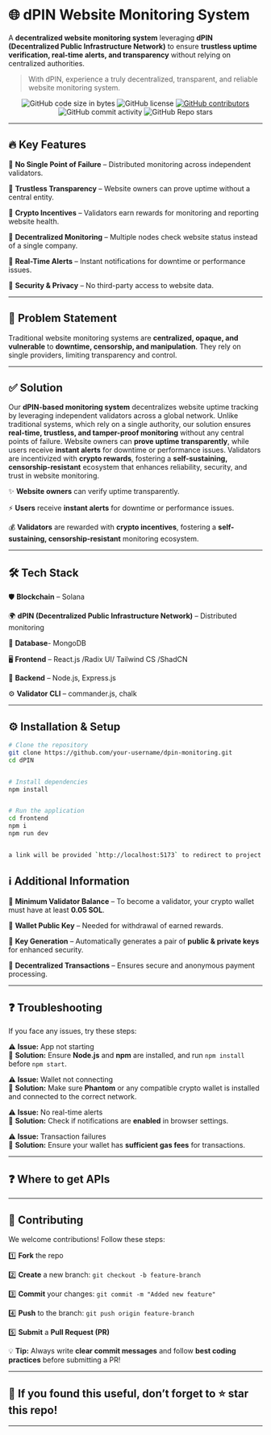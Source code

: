 # 🌐 dPIN Website Monitoring System 

A **decentralized website monitoring system** leveraging **dPIN (Decentralized Public Infrastructure Network)** to ensure **trustless uptime verification, real-time alerts, and transparency** without relying on centralized authorities.  

> With dPIN, experience a truly decentralized, transparent, and reliable website monitoring system.
> 

<div align="center">
  <img alt="GitHub code size in bytes" src="https://img.shields.io/github/languages/code-size/Lviffy/Tech-Expo">
  <img alt="GitHub license" src="https://img.shields.io/github/license/Lviffy/Tech-Expo">
  <a href="https://github.com/Lviffy/Tech-Expo/contributors">
    <img alt="GitHub contributors" src="https://img.shields.io/github/contributors/Lviffy/Tech-Expo">
  </a>
  <img alt="GitHub commit activity" src="https://img.shields.io/github/commit-activity/m/Lviffy/Tech-Expo">
  <img alt="GitHub Repo stars" src="https://img.shields.io/github/stars/Lviffy/Tech-Expo">
</div>





---
## 🔥 Key Features  
🔹 **No Single Point of Failure** – Distributed monitoring across independent validators.  

🔹 **Trustless Transparency** – Website owners can prove uptime without a central entity.  

🔹 **Crypto Incentives** – Validators earn rewards for monitoring and reporting website health.  

🔹 **Decentralized Monitoring** – Multiple nodes check website status instead of a single company.

🔹 **Real-Time Alerts** – Instant notifications for downtime or performance issues.

🔹 **Security & Privacy** – No third-party access to website data.  

---

## 🛑 Problem Statement  
Traditional website monitoring systems are **centralized, opaque, and vulnerable** to **downtime, censorship, and manipulation**. They rely on single providers, limiting transparency and control.  

---

## ✅ Solution  

Our **dPIN-based monitoring system** decentralizes website uptime tracking by leveraging independent validators across a global network. Unlike traditional systems, which rely on a single authority, our solution ensures **real-time, trustless, and tamper-proof monitoring** without any central points of failure. Website owners can **prove uptime transparently**, while users receive **instant alerts** for downtime or performance issues. Validators are incentivized with **crypto rewards**, fostering a **self-sustaining, censorship-resistant** ecosystem that enhances reliability, security, and trust in website monitoring.


✨ **Website owners** can verify uptime transparently.  

⚡ **Users** receive **instant alerts** for downtime or performance issues.  

💰 **Validators** are rewarded with **crypto incentives**, fostering a **self-sustaining, censorship-resistant** monitoring ecosystem.  

---

## 🛠️ Tech Stack  
🛡️ **Blockchain** – Solana 

🌍 **dPIN (Decentralized Public Infrastructure Network)** – Distributed monitoring  

🔗 **Database**- MongoDB   

🖥️ **Frontend** – React.js /Radix UI/ Tailwind CS  /ShadCN  

📡 **Backend** – Node.js, Express.js

⚙️ **Validator CLI** – commander.js, chalk

---

## ⚙️ Installation & Setup  
```bash
# Clone the repository
git clone https://github.com/your-username/dpin-monitoring.git
cd dPIN


# Install dependencies
npm install


# Run the application
cd frontend
npm i
npm run dev


a link will be provided `http://localhost:5173` to redirect to project
```

## ℹ️ Additional Information  
🔹 **Minimum Validator Balance** – To become a validator, your crypto wallet must have at least **0.05 SOL**. 

🔹 **Wallet Public Key** – Needed for withdrawal of earned rewards. 

🔹 **Key Generation** – Automatically generates a pair of **public & private keys** for enhanced security.  

🔹 **Decentralized Transactions** – Ensures secure and anonymous payment processing.  

---

## ❓ Troubleshooting  
If you face any issues, try these steps:  

⚠️ **Issue:** App not starting  
🔹 **Solution:** Ensure **Node.js** and **npm** are installed, and run `npm install` before `npm start`.  


⚠️ **Issue:** Wallet not connecting  
🔹 **Solution:** Make sure **Phantom** or any compatible crypto wallet is installed and connected to the correct network.  


⚠️ **Issue:** No real-time alerts  
🔹 **Solution:** Check if notifications are **enabled** in browser settings.  


⚠️ **Issue:** Transaction failures  
🔹 **Solution:** Ensure your wallet has **sufficient gas fees** for transactions.  

---

## ❓ Where to get APIs







---

## 🤝 Contributing  
We welcome contributions! Follow these steps:  

1️⃣ **Fork** the repo  

2️⃣ **Create** a new branch: `git checkout -b feature-branch`  

3️⃣ **Commit** your changes: `git commit -m "Added new feature"`  

4️⃣ **Push** to the branch: `git push origin feature-branch`  

5️⃣ **Submit** a **Pull Request (PR)**  

💡 **Tip:** Always write **clear commit messages** and follow **best coding practices** before submitting a PR!  

---

## 📜  If you found this useful, don’t forget to ⭐ star this repo!
---



